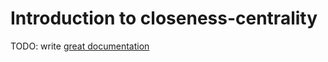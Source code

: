 # Introduction to closeness-centrality

TODO: write [great documentation](http://jacobian.org/writing/what-to-write/)
